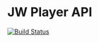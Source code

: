 JW Player API
=============
[![Build Status](https://travis-ci.org/lsv/jwapi.png?branch=master)](https://travis-ci.org/lsv/jwapi)

